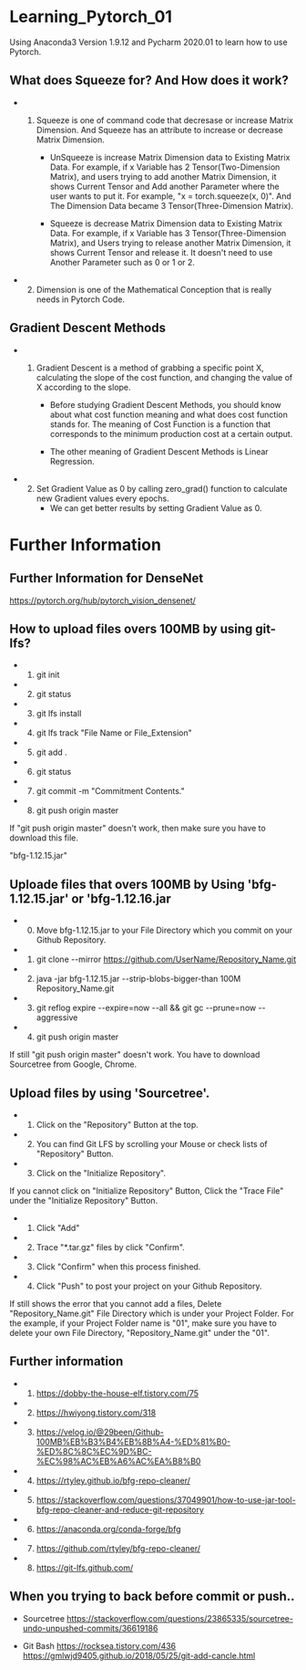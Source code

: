 # Learning_Pytorch_01
Using Anaconda3 Version 1.9.12 and Pycharm 2020.01 to learn how to use Pytorch.


## What does Squeeze for? And How does it work?
- 1. Squeeze is one of command code that decresase or increase Matrix Dimension.
     And Squeeze has an attribute to increase or decrease Matrix Dimension.
     
     - UnSqueeze is increase Matrix Dimension data to Existing Matrix Data.
       For example, if x Variable has 2 Tensor(Two-Dimension Matrix), 
       and users trying to add another Matrix Dimension, 
       it shows Current Tensor and Add another Parameter where the user wants to put it. 
       For example, "x = torch.squeeze(x, 0)".
       And The Dimension Data became 3 Tensor(Three-Dimension Matrix).
       
     - Squeeze is decrease Matrix Dimension data to Existing Matrix Data.
       For example, if x Variable has 3 Tensor(Three-Dimension Matrix),
       and Users trying to release another Matrix Dimension,
       it shows Current Tensor and release it. It doesn't need to use Another Parameter such as 0 or 1 or 2.
       

 - 2. Dimension is one of the Mathematical Conception that is really needs in Pytorch Code. 

## Gradient Descent Methods
- 1. Gradient Descent is a method of grabbing a specific point X, calculating the slope of the cost function, and changing 
     the value of X according to the slope.
     
     - Before studying Gradient Descent Methods, you should know about what cost function meaning and what does cost function
       stands for. The meaning of Cost Function is a function that corresponds to the minimum production cost at a certain output.
       
     - The other meaning of Gradient Descent Methods is Linear Regression.

- 2. Set Gradient Value as 0 by calling zero_grad() function to calculate new Gradient values every epochs.
     - We can get better results by setting Gradient Value as 0.
     
# Further Information

## Further Information for DenseNet
https://pytorch.org/hub/pytorch_vision_densenet/

## How to upload files overs 100MB by using git-lfs?
- 1. git init
- 2. git status
- 3. git lfs install
- 4. git lfs track "File Name or File_Extension"
- 5. git add .
- 6. git status
- 7. git commit -m "Commitment Contents."
- 8. git push origin master

If "git push origin master" doesn't work,
then make sure you have to download this file.

"bfg-1.12.15.jar"

## Uploade files that overs 100MB by Using 'bfg-1.12.15.jar' or 'bfg-1.12.16.jar
- 0. Move bfg-1.12.15.jar to your File Directory which you commit
   on your Github Repository.
- 1. git clone --mirror https://github.com/UserName/Repository_Name.git
- 2. java -jar bfg-1.12.15.jar --strip-blobs-bigger-than 100M Repository_Name.git
- 3. git reflog expire --expire=now --all && git gc --prune=now --aggressive
- 4. git push origin master

If still "git push origin master" doesn't work.
You have to download Sourcetree from Google, Chrome.

## Upload files by using 'Sourcetree'.
- 1. Click on the "Repository" Button at the top.
- 2. You can find Git LFS by scrolling your Mouse or check lists of
   "Repository" Button.
- 3. Click on the "Initialize Repository".

If you cannot click on "Initialize Repository" Button, 
Click the "Trace File" under the "Initialize Repository" Button.

- 1. Click "Add"
- 2. Trace "*.tar.gz" files by click "Confirm".
- 3. Click "Confirm" when this process finished.
- 4. Click "Push" to post your project on your Github Repository.

If still shows the error that you cannot add a files,
Delete "Repository_Name.git" File Directory which is under your Project Folder.
For the example, if your Project Folder name is "01", 
make sure you have to delete your own File Directory, "Repository_Name.git"
under the "01".


## Further information
- 1. https://dobby-the-house-elf.tistory.com/75
- 2. https://hwiyong.tistory.com/318
- 3. https://velog.io/@29been/Github-100MB%EB%B3%B4%EB%8B%A4-%ED%81%B0-%ED%8C%8C%EC%9D%BC-%EC%98%AC%EB%A6%AC%EA%B8%B0
- 4. https://rtyley.github.io/bfg-repo-cleaner/
- 5. https://stackoverflow.com/questions/37049901/how-to-use-jar-tool-bfg-repo-cleaner-and-reduce-git-repository
- 6. https://anaconda.org/conda-forge/bfg
- 7. https://github.com/rtyley/bfg-repo-cleaner/
- 8. https://git-lfs.github.com/

## When you trying to back before commit or push..
- Sourcetree
https://stackoverflow.com/questions/23865335/sourcetree-undo-unpushed-commits/36619186

- Git Bash
https://rocksea.tistory.com/436
https://gmlwjd9405.github.io/2018/05/25/git-add-cancle.html
